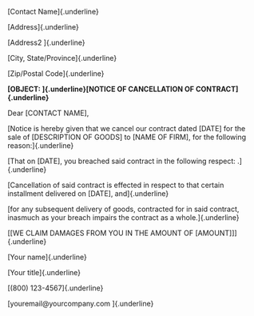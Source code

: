 [Contact Name]{.underline}

[Address]{.underline}

[Address2 ]{.underline}

[City, State/Province]{.underline}

[Zip/Postal Code]{.underline}

**[OBJECT: ]{.underline}[NOTICE OF CANCELLATION OF
CONTRACT]{.underline}**

Dear \[CONTACT NAME\],

[Notice is hereby given that we cancel our contract dated \[DATE\] for
the sale of \[DESCRIPTION OF GOODS\] to \[NAME OF FIRM\], for the
following reason:]{.underline}

[That on \[DATE\], you breached said contract in the following respect:
.]{.underline}

[Cancellation of said contract is effected in respect to that certain
installment delivered on \[DATE\], and]{.underline}

[for any subsequent delivery of goods, contracted for in said contract,
inasmuch as your breach impairs the contract as a whole.]{.underline}

[\[WE CLAIM DAMAGES FROM YOU IN THE AMOUNT OF \[AMOUNT\]\]]{.underline}

[Your name]{.underline}

[Your title]{.underline}

[(800) 123-4567]{.underline}

[youremail\@yourcompany.com ]{.underline}
